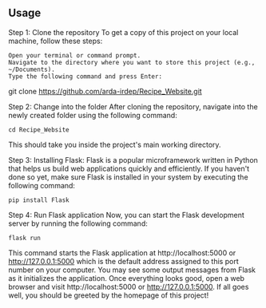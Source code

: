 ## Usage

Step 1: Clone the repository
To get a copy of this project on your local machine, follow these steps:

    Open your terminal or command prompt.
    Navigate to the directory where you want to store this project (e.g., ~/Documents).
    Type the following command and press Enter:

git clone https://github.com/arda-irdep/Recipe_Website.git

Step 2: Change into the folder
After cloning the repository, navigate into the newly created folder using the following command:

    cd Recipe_Website

This should take you inside the project's main working directory.

Step 3: Installing Flask:
Flask is a popular microframework written in Python that helps us build web applications quickly and efficiently. If you haven't done so yet, make sure Flask is installed in your system by executing the following command:

    pip install Flask

Step 4: Run Flask application
Now, you can start the Flask development server by running the following command:

    flask run

This command starts the Flask application at http://localhost:5000 or http://127.0.0.1:5000 which is the default address assigned to this port number on your computer. You may see some output messages from Flask as it initializes the application. Once everything looks good, open a web browser and visit http://localhost:5000 or http://127.0.0.1:5000. If all goes well, you should be greeted by the homepage of this project!
